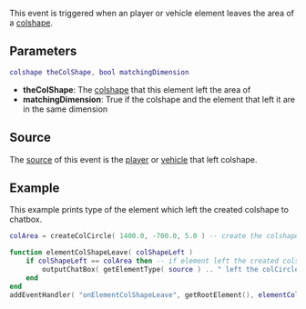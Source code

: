 This event is triggered when an player or vehicle element leaves the area of a [colshape](/docs/colshape.md "wikilink").

Parameters
----------

``` lua
colshape theColShape, bool matchingDimension
```

-   **theColShape**: The [colshape](/docs/colshape.md "wikilink") that this element left the area of
-   **matchingDimension**: True if the colshape and the element that left it are in the same dimension

Source
------

The [source](/docs/event_system#event_source.md "wikilink") of this event is the [player](/docs/player.md "wikilink") or [vehicle](/docs/vehicle.md "wikilink") that left colshape.

Example
-------

This example prints type of the element which left the created colshape to chatbox.

``` lua
colArea = createColCircle( 1400.0, -700.0, 5.0 ) -- create the colshape

function elementColShapeLeave( colShapeLeft )
    if colShapeLeft == colArea then -- if element left the created colshape
        outputChatBox( getElementType( source ) .. " left the colCircle!" ) -- print the type of the element to chatbox
    end
end
addEventHandler( "onElementColShapeLeave", getRootElement(), elementColShapeLeave ) -- add a handler function for the event
```
